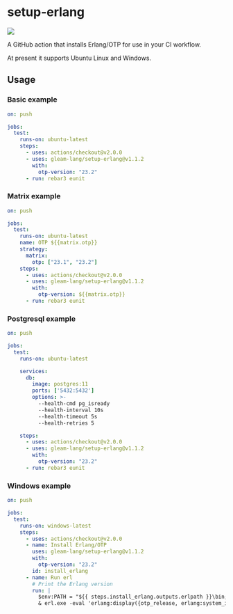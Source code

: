 # setup-erlang

[![](https://github.com/gleam-lang/setup-erlang/workflows/Test/badge.svg)](https://github.com/gleam-lang/setup-erlang/actions)

A GitHub action that installs Erlang/OTP for use in your CI workflow.

At present it supports Ubuntu Linux and Windows.

## Usage

### Basic example

```yaml
on: push

jobs:
  test:
    runs-on: ubuntu-latest
    steps:
      - uses: actions/checkout@v2.0.0
      - uses: gleam-lang/setup-erlang@v1.1.2
        with:
          otp-version: "23.2"
      - run: rebar3 eunit
```

### Matrix example

```yaml
on: push

jobs:
  test:
    runs-on: ubuntu-latest
    name: OTP ${{matrix.otp}}
    strategy:
      matrix:
        otp: ["23.1", "23.2"]
    steps:
      - uses: actions/checkout@v2.0.0
      - uses: gleam-lang/setup-erlang@v1.1.2
        with:
          otp-version: ${{matrix.otp}}
      - run: rebar3 eunit
```

### Postgresql example

```yaml
on: push

jobs:
  test:
    runs-on: ubuntu-latest

    services:
      db:
        image: postgres:11
        ports: ['5432:5432']
        options: >-
          --health-cmd pg_isready
          --health-interval 10s
          --health-timeout 5s
          --health-retries 5

    steps:
      - uses: actions/checkout@v2.0.0
      - uses: gleam-lang/setup-erlang@v1.1.2
        with:
          otp-version: "23.2"
      - run: rebar3 eunit
```

### Windows example

```yaml
on: push

jobs:
  test:
    runs-on: windows-latest
    steps:
      - uses: actions/checkout@v2.0.0
      - name: Install Erlang/OTP
        uses: gleam-lang/setup-erlang@v1.1.2
        with:
          otp-version: "23.2"
        id: install_erlang
      - name: Run erl
        # Print the Erlang version
        run: |
          $env:PATH = "${{ steps.install_erlang.outputs.erlpath }}\bin;$env:PATH"
          & erl.exe -eval 'erlang:display({otp_release, erlang:system_info(otp_release)}), halt().' -noshell
```
